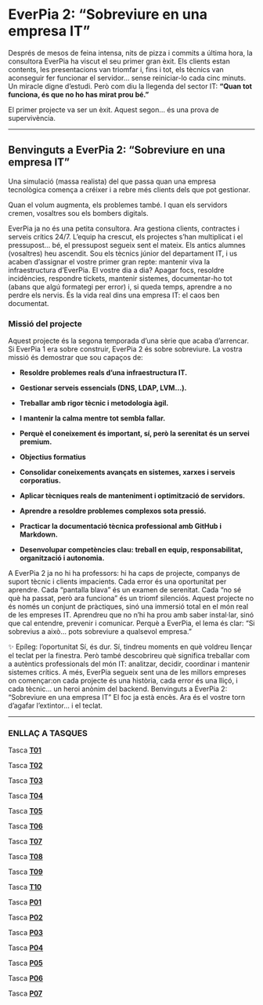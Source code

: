 # EverPia 2: “Sobreviure en una empresa IT”
Després de mesos de feina intensa, nits de pizza i commits a última hora, la consultora EverPia ha viscut el seu primer gran èxit. Els clients estan contents, les presentacions van triomfar i, fins i tot, els tècnics van aconseguir fer funcionar el servidor… sense reiniciar-lo cada cinc minuts.
 Un miracle digne d’estudi.
Però com diu la llegenda del sector IT:
**“Quan tot funciona, és que no ho has mirat prou bé.”**

El primer projecte va ser un èxit.
 Aquest segon… és una prova de supervivència.

---

## Benvinguts a EverPia 2: “Sobreviure en una empresa IT” 
Una simulació (massa realista) del que passa quan una empresa tecnològica comença a créixer i a rebre més clients dels que pot gestionar.

 Quan el volum augmenta, els problemes també.
 I quan els servidors cremen, vosaltres sou els bombers digitals.

EverPia ja no és una petita consultora. Ara gestiona clients, contractes i serveis crítics 24/7.
L’equip ha crescut, els projectes s’han multiplicat i el pressupost… bé, el pressupost segueix sent el mateix.
Els antics alumnes (vosaltres) heu ascendit. Sou els tècnics júnior del departament IT, i us acaben d’assignar el vostre primer gran repte: mantenir viva la infraestructura d’EverPia.
El vostre dia a dia?
Apagar focs, resoldre incidències, respondre tickets, mantenir sistemes, documentar-ho tot (abans que algú formategi per error) i, si queda temps, aprendre a no perdre els nervis.
És la vida real dins una empresa IT:  el caos ben documentat.

### Missió del projecte
Aquest projecte és la segona temporada d’una sèrie que acaba d’arrencar.
 Si EverPia 1 era sobre construir, EverPia 2 és sobre sobreviure.
La vostra missió és demostrar que sou capaços de:

- **Resoldre problemes reals d’una infraestructura IT.**


- **Gestionar serveis essencials (DNS, LDAP, LVM…).**


- **Treballar amb rigor tècnic i metodologia àgil.**


- **I mantenir la calma mentre tot sembla fallar.**


- **Perquè el coneixement és important, sí, però la serenitat és un servei premium.**


- **Objectius formatius**


- **Consolidar coneixements avançats en sistemes, xarxes i serveis corporatius.**


- **Aplicar tècniques reals de manteniment i optimització de servidors.**


- **Aprendre a resoldre problemes complexos sota pressió.**


- **Practicar la documentació tècnica professional amb GitHub i Markdown.**


- **Desenvolupar competències clau: treball en equip, responsabilitat, organització i autonomia.**


A EverPia 2 ja no hi ha professors: hi ha caps de projecte, companys de suport tècnic i clients impacients.
 Cada error és una oportunitat per aprendre.
 Cada “pantalla blava” és un examen de serenitat.
 Cada “no sé què ha passat, però ara funciona” és un triomf silenciós.
Aquest projecte no és només un conjunt de pràctiques, sinó una immersió total en el món real de les empreses IT.
 Aprendreu que no n’hi ha prou amb saber instal·lar, sinó que cal entendre, prevenir i comunicar.
Perquè a EverPia, el lema és clar:
“Si sobrevius a això... pots sobreviure a qualsevol empresa.”

✨ Epíleg: l’oportunitat
Sí, és dur.
 Sí, tindreu moments en què voldreu llençar el teclat per la finestra.
Però també descobrireu què significa treballar com a autèntics professionals del món IT: analitzar, decidir, coordinar i mantenir sistemes crítics.
A més, EverPia segueix sent una de les millors empreses on començar:on cada projecte és una història,
 cada error és una lliçó, i cada tècnic… un heroi anònim del backend.
Benvinguts a EverPia 2: “Sobreviure en una empresa IT” El foc ja està encès. Ara és el vostre torn d’agafar l’extintor… i el teclat.

---

### ENLLAÇ A TASQUES

Tasca **[T01](T01-Gestor-de-contrasenyes)**

Tasca **[T02](T02-Gestió-emmagatzematge)**

Tasca **[T03](T03-Gestió-flexible-de-discos)**

Tasca **[T04](T04-Serveis-de-directori.LDAP)**

Tasca **[T05](T05-Anàlisi-de-l’entorn)**

Tasca **[T06](T06-Fonaments-del-servei-DNS)**

Tasca **[T07](T07-Instal·lant-un-servidor-de-noms)**

Tasca **[T08](T08-Sitemaps-i-Estructura-d’una-pàgina-web)**

Tasca **[T09](T09-ODS-i-el-sector-IT)**

Tasca **[T10](T10-ASG-a-EverPia-informe-visual-per-a-inversors)**

Tasca **[P01](P01-Kanban-del-projecte)**

Tasca **[P02](P02-Repositori-de-GitHub)**

Tasca **[P03](P03-Rèplica-web)**

Tasca **[P04](P04-Documentació-servidor-DNS)**

Tasca **[P05](P05-Presentació-sistemes-emmagatzematge)**

Tasca **[P06](P06-Vídeo-Fonaments-DNS)**

Tasca **[P07](P07-Infografia-Sostenibilitat)**




